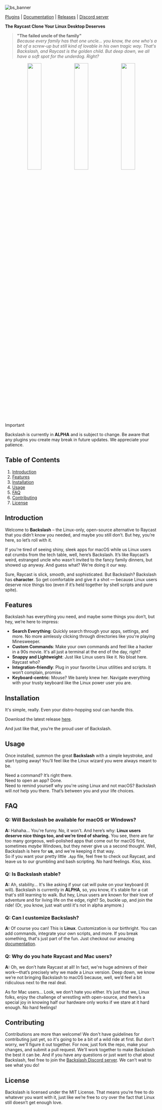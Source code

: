 
![bs_banner](https://github.com/user-attachments/assets/ca33bf1a-9910-4d18-9bf4-bbfc62be8df3)

[Plugins](https://github.com/backslash-app/plugins) | [Documentation](https://github.com/stevenpersia/backslash/blob/main/DOCUMENTATION.md) | [Releases](https://github.com/stevenpersia/backslash/releases) | [Discord server](https://discord.gg/sTzwBzDkK9)

**The Raycast Clone Your Linux Desktop Deserves**  
> **"The failed uncle of the family"**  
> _Because every family has that one uncle... you know, the one who's a bit of a screw-up but still kind of lovable in his own tragic way. That's Backslash, and Raycast is the golden child. But deep down, we all have a soft spot for the underdog. Right?_

<p align="center"><img src="https://github.com/user-attachments/assets/408460b0-08f1-48ef-abbf-ad3a4004ffe2" width="30%"/> <img src="https://github.com/user-attachments/assets/3e5ecc6f-f108-4590-b64d-57be598417ad" width="30%"/> <img src="https://github.com/user-attachments/assets/67c812d9-4355-4de9-8c70-943676e0fc16" width="30%"/></p>


> [!IMPORTANT] 
> Backslash is currently in **ALPHA** and is subject to change. Be aware that any plugins you create may break in future updates. We appreciate your patience.

## Table of Contents
1. [Introduction](#introduction)
2. [Features](#features)
3. [Installation](#installation)
4. [Usage](#usage)
5. [FAQ](#faq)
6. [Contributing](#contributing)
7. [License](#license)

## Introduction

Welcome to **Backslash** – the Linux-only, open-source alternative to Raycast that you didn’t know you needed, and maybe you still don’t. But hey, you’re here, so let’s roll with it.

If you're tired of seeing shiny, sleek apps for macOS while us Linux users eat crumbs from the tech table, well, here’s Backslash. It’s like Raycast’s weird, estranged uncle who wasn’t invited to the fancy family dinners, but showed up anyway. And guess what? We're doing it _our_ way.

Sure, Raycast is slick, smooth, and sophisticated. But Backslash? Backslash has **character**. So get comfortable and give it a shot — because Linux users deserve nice things too (even if it’s held together by shell scripts and pure spite).

## Features

Backslash has everything you need, and maybe some things you don’t, but hey, we’re here to impress:

- **Search Everything**: Quickly search through your apps, settings, and more. No more aimlessly clicking through directories like you're playing Minesweeper.
- **Custom Commands**: Make your own commands and feel like a hacker in a 90s movie. It's all just a terminal at the end of the day, right?
- **Snappy and Lightweight**: Just like Linux users like it. No bloat here. Raycast who?
- **Integration-friendly**: Plug in your favorite Linux utilities and scripts. It won’t complain, promise.
- **Keyboard-centric**: Mouse? We barely knew her. Navigate everything with your trusty keyboard like the Linux power user you are.

## Installation

It's simple, really. Even your distro-hopping soul can handle this.

Download the latest release [here](https://github.com/stevenpersia/backslash/releases).

And just like that, you’re the proud user of Backslash.

## Usage

Once installed, summon the great **Backslash** with a simple keystroke, and start typing away! You’ll feel like the Linux wizard you were always meant to be.

Need a command? It’s right there.  
Need to open an app? Done.  
Need to remind yourself why you're using Linux and not macOS? Backslash will _not_ help you there. That’s between you and your life choices.

## FAQ

### **Q: Will Backslash be available for macOS or Windows?**  
**A:** Hahaha… You're funny. No, it won't. And here’s why: **Linux users deserve nice things too, and we’re tired of sharing.** You see, there are far too many gorgeous, well-polished apps that come out for macOS first, sometimes _maybe_ Windows, but they never give us a second thought. Well, Backslash is here for **us**, and we're keeping it that way.  
So if you want your pretty little `.App` file, feel free to check out Raycast, and leave us to our grumbling and bash scripting. No hard feelings. _Kiss, kiss._

### **Q: Is Backslash stable?**  
**A:** Ah, stability... It's like asking if your cat will puke on your keyboard (it will). Backslash is currently in **ALPHA**, so, you know, it's stable for a cat that's still learning to walk. But hey, Linux users are known for their love of adventure and for living life on the edge, right? So, buckle up, and join the ride! (Or, you know, just wait until it's not in alpha anymore.)

### **Q: Can I customize Backslash?**  
**A:** Of course you can! This is **Linux**. Customization is our birthright. You can add commands, integrate your own scripts, and more. If you break something, that's just part of the fun. Just checkout our amazing [documentation](https://github.com/stevenpersia/backslash/blob/main/DOCUMENTATION.md).

### **Q: Why do you hate Raycast and Mac users?**
**A:** Oh, we don’t hate Raycast at all! In fact, we're huge admirers of their work—that’s precisely why we made a Linux version. Deep down, we know we’re not bringing Backslash to macOS because, well, we’d feel a bit ridiculous next to the real deal.

As for Mac users... Look, we don’t hate you either. It’s just that we, Linux folks, enjoy the challenge of wrestling with open-source, and there’s a special joy in knowing half our hardware only works if we stare at it hard enough. No hard feelings!

## Contributing

Contributions are more than welcome! We don't have guidelines for contributing just yet, so it's going to be a bit of a wild ride at first. But don't worry, we'll figure it out together. For now, just fork the repo, make your changes, and submit a pull request. We'll work together to make Backslash the best it can be. And if you have any questions or just want to chat about Backslash, feel free to join the [Backslash Discord server](https://discord.gg/sTzwBzDkK9). We can't wait to see what you do!

## License

Backslash is licensed under the MIT License. That means you’re free to do whatever you want with it, just like we’re free to cry over the fact that Linux still doesn’t get enough love.
